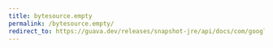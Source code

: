 ```yaml
---
title: bytesource.empty
permalink: /bytesource.empty/
redirect_to: https://guava.dev/releases/snapshot-jre/api/docs/com/google/common/io/ByteSource.html#empty--
---
```

